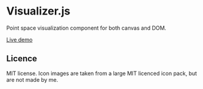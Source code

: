 # Visualizer.js
Point space visualization component for both canvas and DOM.

[Live demo](https://rawgit.com/trg1984/Visualizer.js/master/index.html)

Licence
-------
MIT license. Icon images are taken from a large MIT licenced icon pack, but are not made by me.
